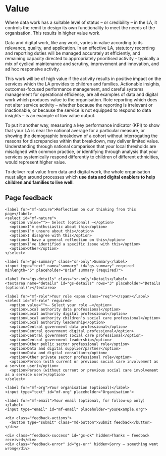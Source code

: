 # Value

Where data work has a suitable level of status – or credibility – in the LA, it controls the remit to design its own functionality to meet the needs of the organisation. This results in higher value work.

Data and digital work, like any work, varies in value according to its relevance, quality, and application. In an effective LA, statutory recording and reporting duties will be managed accurately at efficiently, and remaining capacity directed to appropriately prioritised activity – typically a mix of cyclical maintenance and scrutiny, improvement and innovation, and ad hoc responsive activity.

This work will be of high value if the activity results in positive impact on the services which the LA provides to children and families. Actionable insights, outcomes-focused performance management, and careful systems management for operational efficiency, are all examples of data and digital work which produces value to the organisation. Rote reporting which does not alter service activity – whether because the reporting is irrelevant or inactionable, or because the service is not equipped to respond to data insights – is an example of low value output.

To put it another way, measuring a key performance indicator (KPI) to show that your LA is near the national average for a particular measure, or showing the demographic breakdown of a cohort without interrogating the reasons for discrepancies within that breakdown, may deliver limited value. Understanding through national comparison that your local thresholds are misaligned with common practice, or identifying through analysis that your services systemically respond differently to children of different ethnicities, would represent higher value.

To deliver real value from data and digital work, the whole organisation must align around processes which **use data and digital enablers to help children and families to live well**.



<!--- feedback form only below here -->

<div class="feedback-section feedback-compact" id="sheets">
  <h2>Page feedback</h2>
  <form id="gs-form">
    <input type="hidden" name="page" id="gs-page">
    <input type="text" name="hp_field" id="hp_field" style="display:none" tabindex="-1" autocomplete="off">

    <label for="mf-nature">Reflection on our thinking from this page</label>
    <select id="mf-nature">
      <option value="">— Select (optional) —</option>
      <option>I’m enthusiastic about this</option>
      <option>I’m unsure about this</option>
      <option>I disagree with this</option>
      <option>I have a general reflection on this</option>
      <option>I’ve identified a specific issue with this</option>
      <option>Other</option>
    </select>
    
    <label for="gs-summary" class="sr-only">Summary</label>
    <input type="text" name="summary" id="gs-summary" required minlength="5" placeholder="Brief summary (required)">

    <label for="gs-details" class="sr-only">Details</label>
    <textarea name="details" id="gs-details" rows="3" placeholder="Details (optional)"></textarea>

    <label for="mf-role">Your role <span class="req">*</span></label>
    <select id="mf-role" required>
      <option value="">— Select your role —</option>
      <option>Local authority data professional</option>
      <option>Local authority digital professional</option>
      <option>Local authority children’s social care professional</option>
      <option>Local authority leadership</option>
      <option>Central government data professional</option>
      <option>Central government digital professional</option>
      <option>Central government social care professional</option>
      <option>Central government leadership</option>
      <option>Other public sector professional role</option>
      <option>Data and digital supplier/partner</option>
      <option>Data and digital consultant</option>
      <option>Other private sector professional role</option>
      <option>Person (with current or previous social care involvement as a service user)</option>
      <option>Person (without current or previous social care involvement as a service user)</option>
    </select>

    <label for="mf-org">Your organisation (optional)</label>
    <input type="text" id="mf-org" placeholder="Organisation">

    <label for="mf-email">Your email (optional, for follow-up only)</label>
    <input type="email" id="mf-email" placeholder="you@example.org">

    <div class="feedback-actions">
      <button type="submit" class="md-button">Submit feedback</button>
    </div>

    <div class="feedback-success" id="gs-ok" hidden>Thanks — feedback received</div>
    <div class="feedback-error" id="gs-err" hidden>Sorry — something went wrong</div>
  </form>
</div>

